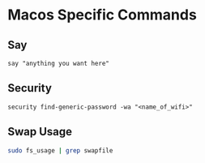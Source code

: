 # Macos Specific Commands

## Say

```
say "anything you want here"
```

## Security

```
security find-generic-password -wa "<name_of_wifi>"
```

## Swap Usage

```bash
sudo fs_usage | grep swapfile
```
